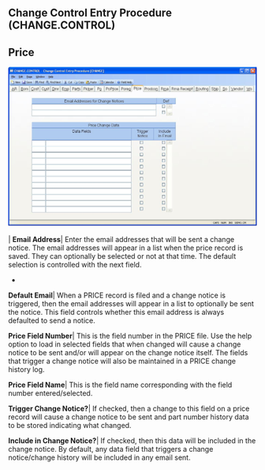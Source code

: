 ## Change Control Entry Procedure (CHANGE.CONTROL)
<PageHeader />

## Price

![](./CHANGE-CONTROL-12.jpg)

| **Email Address**|  Enter the email addresses that will be sent a change
notice. The email addresses will appear in a list when the price record is
saved. They can optionally be selected or not at that time. The default
selection is controlled with the next field.

-  
**Default Email**|  When a PRICE record is filed and a change notice is
triggered, then the email addresses will appear in a list to optionally be
sent the notice. This field controls whether this email address is always
defaulted to send a notice.

**Price Field Number**|  This is the field number in the PRICE file. Use the
help option to load in selected fields that when changed will cause a change
notice to be sent and/or will appear on the change notice itself. The fields
that trigger a change notice will also be maintained in a PRICE change history
log.

**Price Field Name**|  This is the field name corresponding with the field
number entered/selected.

**Trigger Change Notice?**|  If checked, then a change to this field on a
price record will cause a change notice to be sent and part number history
data to be stored indicating what changed.

**Include in Change Notice?**|  If checked, then this data will be included in
the change notice. By default, any data field that triggers a change
notice/change history will be included in any email sent.


<badge text= "Version 8.10.57 " vertical="middle" />

<PageFooter />

